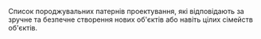 Список породжувальних патернів проектування, які відповідають за зручне та безпечне створення нових об'єктів або навіть цілих сімейств об'єктів.

